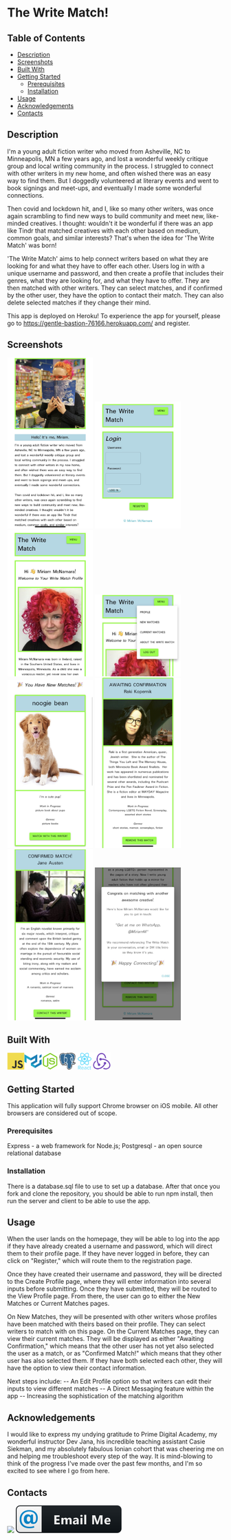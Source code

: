 # The Write Match!

## Table of Contents

- [Description](#description)
- [Screenshots](#screenshots)
- [Built With](#built-with)
- [Getting Started](#getting-started)
  - [Prerequisites](#prerequisites)
  - [Installation](#installation)
- [Usage](#usage)
- [Acknowledgements](#acknowledgements)
- [Contacts](#contacts)

## Description

I'm a young adult fiction writer who moved from Asheville, NC to Minneapolis, MN a few years ago, and lost a wonderful weekly critique group and local writing community in the process. I struggled to connect with other writers in my new home, and often wished there was an easy way to find them. But I doggedly volunteered at literary events and went to book signings and meet-ups, and eventually I made some wonderful connections.

Then covid and lockdown hit, and I, like so many other writers, was once again scrambling to find new ways to build community and meet new, like-minded creatives. I thought: wouldn't it be wonderful if there was an app like Tindr that matched creatives with each other based on medium, common goals, and similar interests? That's when the idea for 'The Write Match' was born!

'The Write Match' aims to help connect writers based on what they are looking for and what they have to offer each other. Users log in with a unique username and password, and then create a profile that includes their genres, what they are looking for, and what they have to offer. They are then matched with other writers. They can select matches, and if confirmed by the other user, they have the option to contact their match. They can also delete selected matches if they change their mind.

This app is deployed on Heroku! To experience the app for yourself, please go to https://gentle-bastion-76166.herokuapp.com/ and register.

## Screenshots

<img src="public/images/AboutPage.jpg" width="200"  />
<img src="public/images/LoginPage.jpg" width="200"  />
<img src="public/images/ViewProfile.jpg" width="200"   />
<img src="public/images/NewNav.jpg" width="200"  />
<img src="public/images/NewMatches.jpg" width="200"  />
<img src="public/images/AwaitingConfirmation.jpg" width="200" />
<img src="public/images/ConfirmedMatch.jpg" width="200" />
<img src="public/images/ContactModal.jpg" width="200" />

## Built With

<a href="https://developer.mozilla.org/en-US/docs/Web/JavaScript"><img src="https://raw.githubusercontent.com/devicons/devicon/master/icons/javascript/javascript-original.svg" height="40px" width="40px" /></a><a href="https://material-ui.com/"><img src="https://raw.githubusercontent.com/devicons/devicon/master/icons/materialui/materialui-original.svg" height="40px" width="40px" /></a><a href="https://nodejs.org/en/"><img src="https://raw.githubusercontent.com/devicons/devicon/master/icons/nodejs/nodejs-original.svg" height="40px" width="40px" /></a><a href="https://www.postgresql.org/"><img src="https://raw.githubusercontent.com/devicons/devicon/master/icons/postgresql/postgresql-original.svg" height="40px" width="40px" /></a><a href="https://reactjs.org/"><img src="https://raw.githubusercontent.com/devicons/devicon/master/icons/react/react-original-wordmark.svg" height="40px" width="40px" /></a><a href="https://redux.js.org/"><img src="https://raw.githubusercontent.com/devicons/devicon/master/icons/redux/redux-original.svg" height="40px" width="40px" /></a>

## Getting Started

This application will fully support Chrome browser on iOS mobile. All other browsers are considered out of scope.

### Prerequisites

Express - a web framework for Node.js;
Postgresql - an open source relational database

### Installation

There is a database.sql file to use to set up a database. After that once you fork and clone the repository, you should be able to run npm install, then run the server and client to be able to use the app.

## Usage

When the user lands on the homepage, they will be able to log into the app if they have already created a username and password, which will direct them to their profile page. If they have never logged in before, they can click on "Register," which will route them to the registration page.

Once they have created their username and password, they will be directed to the Create Profile page, where they will enter information into several inputs before submitting. Once they have submitted, they will be routed to the View Profile page. From there, the user can go to either the New Matches or Current Matches pages.

On New Matches, they will be presented with other writers whose profiles have been matched with theirs based on their profile. They can select writers to match with on this page. On the Current Matches page, they can view their current matches. They will be displayed as either "Awaiting Confirmation," which means that the other user has not yet also selected the user as a match, or as "Confirmed Match!" which means that they other user has also selected them. If they have both selected each other, they will have the option to view their contact information.

Next steps include:
-- An Edit Profile option so that writers can edit their inputs to view different matches
-- A Direct Messaging feature within the app
-- Increasing the sophistication of the matching algorithm

## Acknowledgements

I would like to express my undying gratitude to Prime Digital Academy, my wonderful instructor Dev Jana, his incredible teaching assistant Casie Siekman, and my absolutely fabulous Ionian cohort that was cheering me on and helping me troubleshoot every step of the way. It is mind-blowing to think of the progress I've made over the past few months, and I'm so excited to see where I go from here.

## Contacts

<a href="https://www.linkedin.com/in/miriam-mcnamara"><img src="https://img.shields.io/badge/LinkedIn-0077B5?style=for-the-badge&logo=linkedin&logoColor=white" /></a> <a href="mailto:miriammcnamara@icloud.com"><img src=https://raw.githubusercontent.com/johnturner4004/readme-generator/master/src/components/assets/images/email_me_button_icon_151852.svg /></a>
